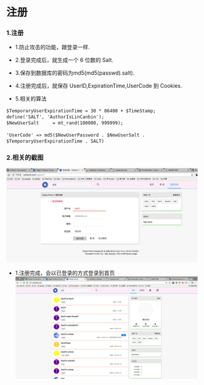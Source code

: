 # 注册


### 1.注册
 * 1.防止攻击的功能，跟登录一样.
 
 
 * 2.登录完成后，就生成一个 6 位数的 Salt.
 * 3.保存到数据库的密码为md5(md5(passwd).salt).
 * 4.注册完成后，就保存 UserID,ExpirationTime,UserCode 到 Cookies.

* 5.相关的算法

```
$TemporaryUserExpirationTime = 30 * 86400 + $TimeStamp;
define('SALT', 'AuthorIsLinCanbin');
$NewUserSalt     = mt_rand(100000, 999999);

'UserCode' => md5($NewUserPassword . $NewUserSalt . $TemporaryUserExpirationTime . SALT)

```


### 2.相关的截图
![](/assets/ScreenShot2018-03-21_13.57.35.png)
* 1.注册完成，会以已登录的方式登录到首页
![](/assets/ScreenShot2018-03-21_14.00.10.png)


 



